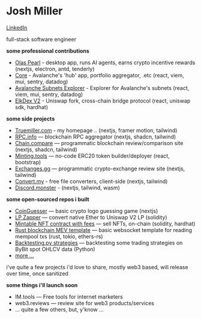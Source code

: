 # Josh Miller
[LinkedIn](https://linkedin.com/in/truemiller)

full-stack software engineer

**some professional contributions**

- [Olas Pearl](https://olas.network/operate) - desktop app, runs AI agents, earns crypto incentive rewards (nextjs, electron, antd, tenderly)
- [Core](https://core.app) - Avalanche's 'hub' app, portfolio aggregator, .etc (react, viem, mui, sentry, datadog)
- [Avalanche Subnets Explorer](https://subnets.avax.network/) - Explorer for Avalanche's subnets (react, viem, mui, sentry, datadog)
- [ElkDex V2](https://elk.finance) - Uniswap fork, cross-chain bridge protocol (react, uniswap sdk, hardhat)

**some side projects**

- [Truemiller.com](https://truemiller.com) - my homepage .. (nextjs, framer motion, tailwind)
- [RPC.info](https://rpc.info) — blockchain RPC aggregator (nextjs, shadcn, tailwind)
- [Chain.compare](https://chain.compare) — programmatic blockchain review/comparison site (nextjs, shadcn, tailwind)
- [Minting.tools](https://minting.tools) — no-code ERC20 token builder/deployer (react, bootstrap)
- [Exchanges.gg](https://exchanges.gg) — programmatic crypto-exchange review site (nextjs, tailwind)
- [Convert.my](https://convert.my) - free file converters, client-side (nextjs, tailwind)
- [Discord.monster](https://discord.monster) - (nextjs, tailwind, wasm)

**some open-sourced repos i built**

- [CoinGuesser](https://github.com/truemiller//coinguesser) — basic crypto logo guessing game (nextjs)
- [LP Zapper](https://github.com/truemiller//lp-zapper) — convert native Ether to Uniswap V2 LP (solidity)
- [Mintable NFT contract with fees](https://github.com/truemiller/nft-contract-with-minting) — sell NFTs, on-chain (solidity, hardhat)
- [Rust blockchain MEV template](https://github.com/truemiller/rust-mev-template) — basic websocket template for reading mempool txs (rust, tokio, ethers-rs)
- [Backtesting.py strategies](https://github.com/truemiller/python-backtesting) — backtesting some trading strategies on ByBit spot OHLCV data (Python)
- [more ...](https://github.com/truemiller?page=1&tab=repositories)

i've quite a few projects i'd love to share, mostly web3 based, will release over time, once sanitized

**some things i'll launch soon**

- IM.tools — Free tools for internet marketers
- web3.reviews — review site for web3 products/services
- ... quite a few others, but, y'know ...
